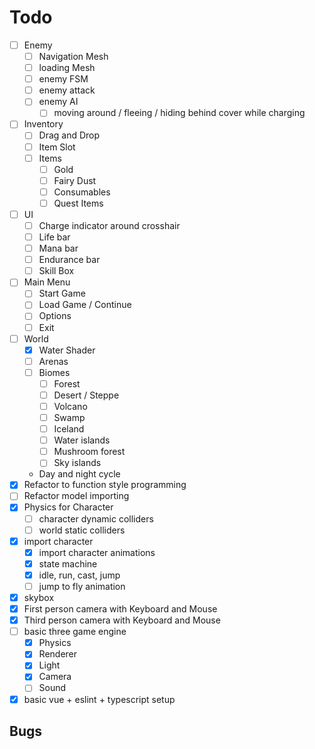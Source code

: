 # Todo
- [ ] Enemy
  - [ ] Navigation Mesh
  - [ ] loading Mesh
  - [ ] enemy FSM
  - [ ] enemy attack
  - [ ] enemy AI
    - [ ] moving around / fleeing / hiding behind 
          cover while charging
- [ ] Inventory
  - [ ] Drag and Drop
  - [ ] Item Slot
  - [ ] Items
    - [ ] Gold
    - [ ] Fairy Dust
    - [ ] Consumables
    - [ ] Quest Items
- [ ] UI
  - [ ] Charge indicator around crosshair
  - [ ] Life bar
  - [ ] Mana bar
  - [ ] Endurance bar
  - [ ] Skill Box
- [ ] Main Menu
  - [ ] Start Game
  - [ ] Load Game / Continue
  - [ ] Options
  - [ ] Exit
- [ ] World
  - [x] Water Shader
  - [ ] Arenas
  - [ ] Biomes
    - [ ] Forest
    - [ ] Desert / Steppe
    - [ ] Volcano
    - [ ] Swamp
    - [ ] Iceland
    - [ ] Water islands
    - [ ] Mushroom forest
    - [ ] Sky islands
  - Day and night cycle
- [x] Refactor to function style programming
- [ ] Refactor model importing
- [x] Physics for Character
  - [ ] character dynamic colliders
  - [ ] world static colliders
- [x] import character
  - [x] import character animations
  - [x] state machine
  - [x] idle, run, cast, jump
  - [ ] jump to fly animation
- [x] skybox
- [x] First person camera with Keyboard and Mouse
- [x] Third person camera with Keyboard and Mouse
- [ ] basic three game engine 
  - [x] Physics
  - [x] Renderer
  - [x] Light
  - [x] Camera
  - [ ] Sound
- [x] basic vue + eslint + typescript setup 

## Bugs